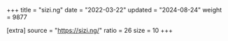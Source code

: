 +++
title = "sizi.ng"
date = "2022-03-22"
updated = "2024-08-24"
weight = 9877

[extra]
source = "https://sizi.ng/"
ratio = 26
size = 10
+++
